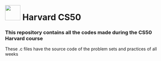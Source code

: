 # <img height="50em" width="50em" src="https://1000logos.net/wp-content/uploads/2017/02/Harvard-Logo.png"/> Harvard CS50
### This repository contains all the codes made during the CS50 Harvard course
These .c files have the source code of the problem sets and practices of all weeks
